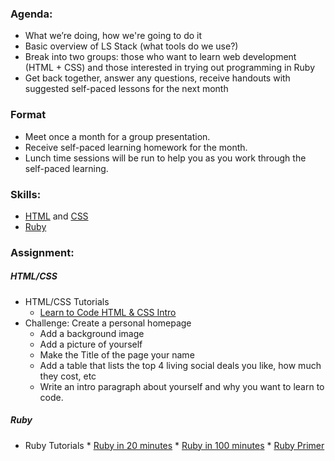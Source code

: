 ### Agenda:

  * What we’re doing, how we're going to do it
  * Basic overview of LS Stack (what tools do we use?)
  * Break into two groups: those who want to learn web development (HTML + CSS) and those interested in trying out programming in Ruby
  * Get back together, answer any questions, receive handouts with suggested self-paced lessons for the next month
  
### Format
  * Meet once a month for a group presentation. 
  * Receive self-paced learning homework for the month.
  * Lunch time sessions will be run to help you as you work through the self-paced learning.

### Skills:

  * [HTML](https://github.com/girldevelopit/gdi-html-css/blob/master/class1.pdf) and [CSS](https://github.com/girldevelopit/gdi-html-css/blob/master/class2.pdf)
  * [Ruby](http://tryruby.org/levels/1/challenges/0)

### Assignment:
##### HTML/CSS
  * HTML/CSS Tutorials
  	* [Learn to Code HTML & CSS Intro](http://learn.shayhowe.com/html-css/)
  * Challenge: Create a personal homepage
  	* Add a background image
  	* Add a picture of yourself
  	* Make the Title of the page your name
  	* Add a table that lists the top 4 living social deals you like, how much they cost, etc
  	* Write an intro paragraph about yourself and why you want to learn to code.

##### Ruby

   * Ruby Tutorials
  	* [Ruby in 20 minutes](https://www.ruby-lang.org/en/documentation/quickstart/)
  	* [Ruby in 100 minutes](http://tutorials.jumpstartlab.com/projects/ruby_in_100_minutes.html)
  	* [Ruby Primer]()